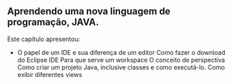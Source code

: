 
## Aprendendo uma nova linguagem de programação, JAVA.

Este capítulo apresentou:

- O papel de um IDE e sua diferença de um editor Como fazer o download do Eclipse IDE Para que serve um workspace O conceito de perspectiva Como criar um projeto Java, inclusive classes e como executá-lo. Como exibir diferentes views